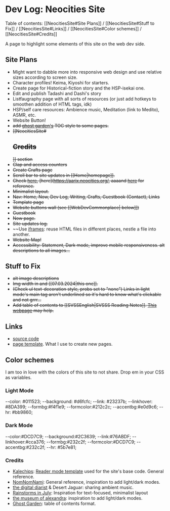 # Dev Log: Neocities Site
Table of contents: [[NeocitiesSite#Site Plans]] / [[NeocitiesSite#Stuff to Fix]] / [[NeocitiesSite#Links]] / [[NeocitiesSite#Color schemes]] / [[NeocitiesSite#Credits]]

A page to highlight some elements of this site on the web dev side.

## Site Plans
- Might want to dabble more into responsive web design and use relative sizes according to screen size.
- Character profiles! Keima, Kiyoshi for starters.
- Create page for Historical-fiction story and the HSP-isekai one.
- Edit and publish Tadashi and Dashi's story
- Listfaugraphy page with all sorts of resources (or just add hotkeys to smoothen addition of HTML tags, idk)
- HSP/self care resources: Ambience music, Meditation (link to Medito), ASMR, etc.
- Website Button!
- ~~add [ghost garden's](https://ghostgarden.neocities.org/) TOC style to some pages.~~
- ~~[[NeocitiesSite#<h2 id="credits">Credits</h2>]] section~~
- ~~Clap and access counters~~
- ~~Create Crafts page~~
- ~~Scroll bar to site updates in [[Home|homepage]].~~
- ~~Check [here](https://kalechips.net/), [here](https://aarix.neocities.org/, aaaand [here](https://www.w3schools.com/tags/tag_iframe.AS) for reference.~~
- ~~Minimalist layout.~~
- ~~Nav: Home, Now, Dev Log, Writing, Crafts, Guestbook (Contact), Links~~
- ~~Template page~~
- ~~Website buttons wall (see [[WebDevCommonplace| below]])~~
- ~~Guestbook~~
- ~~Now page.~~
- ~~Site updates log.~~
- ~~Use [iframes](https://css-tricks.com/the-simplest-ways-to-handle-html-includes/): reuse HTML files in different places, nestle a file into another.
- ~~Website Map!~~
- ~~Accessibility: Statement, Dark mode, improve mobile responsiveness. alt descriptions to all images...~~

## Stuff to Fix
- ~~alt image descriptions~~
- ~~Img width in and [[07.03.2024|this one]].~~
- ~~(Check ul text-decoration style, probs set to "none") Links in light mode's main tag aren't underlined so it's hard to know what's clickable and not grrr...~~
- ~~Add table of contents to [[SVSSEnglish|SVSSS Reading Notes]]. [This webpage](https://css-tricks.com/a-perfect-table-of-contents-with-html-css[/) may help.~~

  
## Links
- [source code](https://github.com/MarySeph/Marys-Creative-Corner)
- [page template](https://github.com/MarySeph/Marys-Creative-Corner/blob/main/template.htm). What I use to create new pages.

## Color schemes
I am too in love with the colors of this site to not share. Drop em in your CSS as variables.

### Light Mode
--color: #011523;
--background: #d6fcfc;
--link: #23237b;
--linkhover: #8DA399;
--formbg:#f4f1e9;
--formcolor:#212c2c;
--accentbg:#e0d9c6;
--hr: #bb9860;

  ### Dark Mode
--color:#DCD7C9;
--background:#2C3639;
--link:#76ABDF;
--linkhover:#cca376;
--formbg:#232c2f;
--formcolor:#DCD7C9;
--accentbg:#232c2f;
--hr: #5b7e81;
  
### Credits
- [Kalechips](https://kalechips.net/index): [Reader mode template](https://kalechips.net/projects/layouts/) used for the site's base code. General reference.
- [NomNomNami](https://nomnomnami.com/): General reference, inspiration to add light/dark modes.
- [the digital diarist](https://thedigitaldiarist.ca/) & Desert Jaguar: sharing ambient music.
- [Rainstorms in July](https://rainstormsinjuly.co/): Inspiration for text-focused, minimalist layout
- [the museum of alexandra](https://xandra.cc/): inspiration to add light/dark modes.
- [Ghost Garden](https://ghostgarden.neocities.org/): table of contents format.